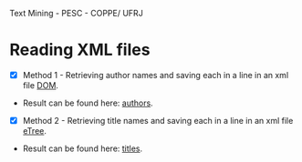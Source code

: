Text Mining - PESC - COPPE/ UFRJ

# Reading XML files

- [X] Method 1 - Retrieving author names and saving each in a line in an xml file [DOM](dom.ipynb).
- Result can be found here: [authors](autores.xml).

- [X] Method 2 - Retrieving title names and saving each in a line in an xml file [eTree](etree.ipynb).
- Result can be found here: [titles](titulos.xml).
